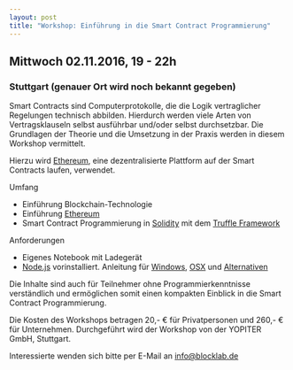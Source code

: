```yaml
---
layout: post
title: "Workshop: Einführung in die Smart Contract Programmierung"
---
```


## Mittwoch 02.11.2016, 19 - 22h

### Stuttgart (genauer Ort wird noch bekannt gegeben)

Smart Contracts sind Computerprotokolle, die die Logik vertraglicher Regelungen technisch abbilden. Hierdurch werden viele Arten von Vertragsklauseln selbst ausführbar und/oder selbst durchsetzbar. Die Grundlagen der Theorie und die Umsetzung in der Praxis werden in diesem Workshop vermittelt.

Hierzu wird [Ethereum](https://www.ethereum.org/), eine dezentralisierte Plattform auf der Smart Contracts laufen, verwendet.

Umfang

* Einführung Blockchain-Technologie
* Einführung [Ethereum](https://www.ethereum.org/)
* Smart Contract Programmierung in [Solidity](https://solidity.readthedocs.io) mit dem [Truffle Framework](https://truffle.readthedocs.io) 

Anforderungen

* Eigenes Notebook mit Ladegerät
* [Node.js](https://nodejs.org/) vorinstalliert. Anleitung für [Windows](https://nodejs.org/en/download/package-manager/#windows), [OSX](https://nodejs.org/en/download/package-manager/#osx) und [Alternativen](https://nodejs.org/en/download/package-manager/)

Die Inhalte sind auch für Teilnehmer ohne Programmierkenntnisse verständlich und ermöglichen somit einen kompakten Einblick in die Smart Contract Programmierung.

Die Kosten des Workshops betragen 20,- € für Privatpersonen und 260,- € für Unternehmen. Durchgeführt wird der Workshop von der YOPITER GmbH, Stuttgart.

Interessierte wenden sich bitte per E-Mail an info@blocklab.de
